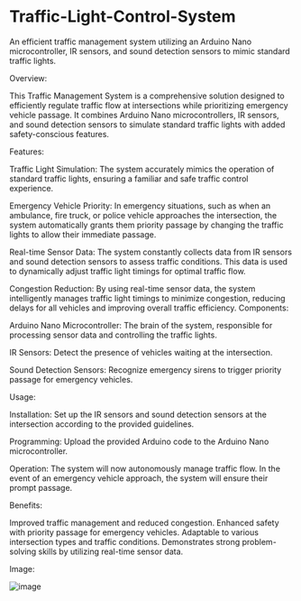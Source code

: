 # Traffic-Light-Control-System
An efficient traffic management system utilizing an Arduino Nano microcontroller, IR sensors, and sound detection sensors to mimic standard traffic lights.

Overview:

This Traffic Management System is a comprehensive solution designed to efficiently regulate traffic flow at intersections while prioritizing emergency vehicle passage. It combines Arduino Nano microcontrollers, IR sensors, and sound detection sensors to simulate standard traffic lights with added safety-conscious features.

Features:

Traffic Light Simulation: The system accurately mimics the operation of standard traffic lights, ensuring a familiar and safe traffic control experience.

Emergency Vehicle Priority: In emergency situations, such as when an ambulance, fire truck, or police vehicle approaches the intersection, the system automatically grants them priority passage by changing the traffic lights to allow their immediate passage.

Real-time Sensor Data: The system constantly collects data from IR sensors and sound detection sensors to assess traffic conditions. This data is used to dynamically adjust traffic light timings for optimal traffic flow.

Congestion Reduction: By using real-time sensor data, the system intelligently manages traffic light timings to minimize congestion, reducing delays for all vehicles and improving overall traffic efficiency.
Components:

Arduino Nano Microcontroller: The brain of the system, responsible for processing sensor data and controlling the traffic lights.

IR Sensors: Detect the presence of vehicles waiting at the intersection.

Sound Detection Sensors: Recognize emergency sirens to trigger priority passage for emergency vehicles.


Usage:

Installation: Set up the IR sensors and sound detection sensors at the intersection according to the provided guidelines.

Programming: Upload the provided Arduino code to the Arduino Nano microcontroller.

Operation: The system will now autonomously manage traffic flow. In the event of an emergency vehicle approach, the system will ensure their prompt passage.

Benefits:

Improved traffic management and reduced congestion.
Enhanced safety with priority passage for emergency vehicles.
Adaptable to various intersection types and traffic conditions.
Demonstrates strong problem-solving skills by utilizing real-time sensor data.


Image: 

![image](https://github.com/harshahb/Traffic-Light-Control-System/assets/85894544/4fa2848d-8774-48bb-87ff-a0d3cc16b355)


